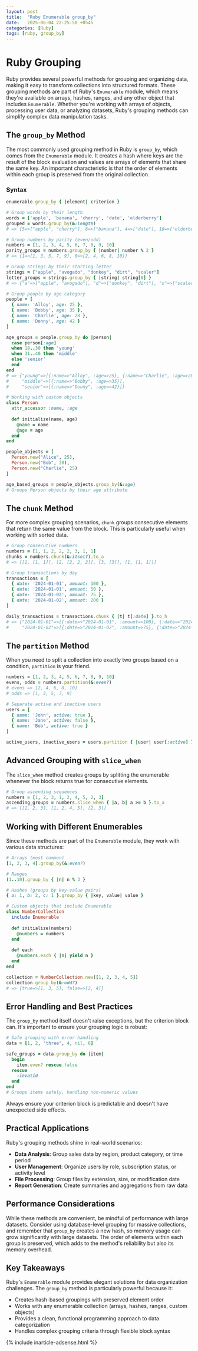```yaml
---
layout: post
title:  "Ruby Enumerable group_by"
date:   2025-06-04 22:25:58 +0545
categories: [Ruby]
tags: [ruby, group_by]
---
```


# Ruby Grouping

Ruby provides several powerful methods for grouping and organizing data, making it easy to transform collections into structured formats. These grouping methods are part of Ruby's `Enumerable` module, which means they're available on arrays, hashes, ranges, and any other object that includes `Enumerable`. Whether you're working with arrays of objects, processing user data, or analyzing datasets, Ruby's grouping methods can simplify complex data manipulation tasks.

## The `group_by` Method

The most commonly used grouping method in Ruby is `group_by`, which comes from the `Enumerable` module. It creates a hash where keys are the result of the block evaluation and values are arrays of elements that share the same key. An important characteristic is that the order of elements within each group is preserved from the original collection.

### Syntax

```ruby
enumerable.group_by { |element| criterion }
```

```ruby
# Group words by their length
words = ['apple', 'banana', 'cherry', 'date', 'elderberry']
grouped = words.group_by(&:length)
# => {5=>["apple", "cherry"], 6=>["banana"], 4=>["date"], 10=>["elderberry"]}

# Group numbers by parity (even/odd)
numbers = [1, 2, 3, 4, 5, 6, 7, 8, 9, 10]
parity_groups = numbers.group_by { |number| number % 2 }
# => {1=>[1, 3, 5, 7, 9], 0=>[2, 4, 6, 8, 10]}

# Group strings by their starting letter
strings = ["apple", "avogado", "donkey", "dirt", "scaler"]
letter_groups = strings.group_by { |string| string[0] }
# => {"a"=>["apple", "avogado"], "d"=>["donkey", "dirt"], "s"=>["scaler"]}

# Group people by age category
people = [
  { name: 'Alloy', age: 25 },
  { name: 'Bobby', age: 35 },
  { name: 'Charlie', age: 28 },
  { name: 'Donny', age: 42 }
]

age_groups = people.group_by do |person|
  case person[:age]
  when 18..30 then 'young'
  when 31..40 then 'middle'
  else 'senior'
  end
end
# => {"young"=>[{:name=>"Alloy", :age=>25}, {:name=>"Charlie", :age=>28}], 
#     "middle"=>[{:name=>"Bobby", :age=>35}], 
#     "senior"=>[{:name=>"Donny", :age=>42}]}

# Working with custom objects
class Person
  attr_accessor :name, :age
  
  def initialize(name, age)
    @name = name
    @age = age
  end
end

people_objects = [
  Person.new("Alice", 25),
  Person.new("Bob", 30),
  Person.new("Charlie", 25)
]

age_based_groups = people_objects.group_by(&:age)
# Groups Person objects by their age attribute
```

## The `chunk` Method

For more complex grouping scenarios, `chunk` groups consecutive elements that return the same value from the block. This is particularly useful when working with sorted data.

```ruby
# Group consecutive numbers
numbers = [1, 1, 2, 2, 2, 3, 1, 1]
chunks = numbers.chunk(&:itself).to_a
# => [[1, [1, 1]], [2, [2, 2, 2]], [3, [3]], [1, [1, 1]]]

# Group transactions by day
transactions = [
  { date: '2024-01-01', amount: 100 },
  { date: '2024-01-01', amount: 50 },
  { date: '2024-01-02', amount: 75 },
  { date: '2024-01-02', amount: 200 }
]

daily_transactions = transactions.chunk { |t| t[:date] }.to_h
# => {"2024-01-01"=>[{:date=>"2024-01-01", :amount=>100}, {:date=>"2024-01-01", :amount=>50}], 
#     "2024-01-02"=>[{:date=>"2024-01-02", :amount=>75}, {:date=>"2024-01-02", :amount=>200}]}
```

## The `partition` Method

When you need to split a collection into exactly two groups based on a condition, `partition` is your friend.

```ruby
numbers = [1, 2, 3, 4, 5, 6, 7, 8, 9, 10]
evens, odds = numbers.partition(&:even?)
# evens => [2, 4, 6, 8, 10]
# odds => [1, 3, 5, 7, 9]

# Separate active and inactive users
users = [
  { name: 'John', active: true },
  { name: 'Jane', active: false },
  { name: 'Bob', active: true }
]

active_users, inactive_users = users.partition { |user| user[:active] }
```

## Advanced Grouping with `slice_when`

The `slice_when` method creates groups by splitting the enumerable whenever the block returns true for consecutive elements.

```ruby
# Group ascending sequences
numbers = [1, 2, 3, 1, 2, 4, 5, 2, 3]
ascending_groups = numbers.slice_when { |a, b| a >= b }.to_a
# => [[1, 2, 3], [1, 2, 4, 5], [2, 3]]
```

## Working with Different Enumerables

Since these methods are part of the `Enumerable` module, they work with various data structures:

```ruby
# Arrays (most common)
[1, 2, 3, 4].group_by(&:even?)

# Ranges
(1..10).group_by { |n| n % 3 }

# Hashes (groups by key-value pairs)
{ a: 1, b: 2, c: 1 }.group_by { |key, value| value }

# Custom objects that include Enumerable
class NumberCollection
  include Enumerable
  
  def initialize(numbers)
    @numbers = numbers
  end
  
  def each
    @numbers.each { |n| yield n }
  end
end

collection = NumberCollection.new([1, 2, 3, 4, 5])
collection.group_by(&:odd?)
# => {true=>[1, 3, 5], false=>[2, 4]}
```

## Error Handling and Best Practices

The `group_by` method itself doesn't raise exceptions, but the criterion block can. It's important to ensure your grouping logic is robust:

```ruby
# Safe grouping with error handling
data = [1, 2, "three", 4, nil, 6]

safe_groups = data.group_by do |item|
  begin
    item.even? rescue false
  rescue
    :invalid
  end
end
# Groups items safely, handling non-numeric values
```

Always ensure your criterion block is predictable and doesn't have unexpected side effects.

## Practical Applications

Ruby's grouping methods shine in real-world scenarios:

- **Data Analysis**: Group sales data by region, product category, or time period
- **User Management**: Organize users by role, subscription status, or activity level  
- **File Processing**: Group files by extension, size, or modification date
- **Report Generation**: Create summaries and aggregations from raw data

## Performance Considerations

While these methods are convenient, be mindful of performance with large datasets. Consider using database-level grouping for massive collections, and remember that `group_by` creates a new hash, so memory usage can grow significantly with large datasets. The order of elements within each group is preserved, which adds to the method's reliability but also its memory overhead.

## Key Takeaways

Ruby's `Enumerable` module provides elegant solutions for data organization challenges. The `group_by` method is particularly powerful because it:

- Creates hash-based groupings with preserved element order
- Works with any enumerable collection (arrays, hashes, ranges, custom objects)
- Provides a clean, functional programming approach to data categorization
- Handles complex grouping criteria through flexible block syntax

{% include inarticle-adsense.html %}